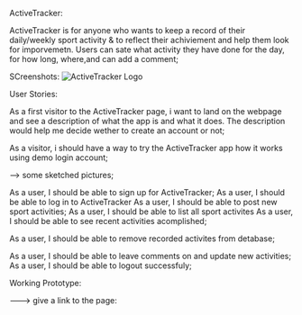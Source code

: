 
ActiveTracker:

ActiveTracker is for anyone who wants to keep a record of their daily/weekly sport activity & to reflect their achiviement
and help them look for imporvemetn. Users can sate what activity they have done for the day, for how long, where,and can add a comment;

SCreenshots:
![ActiveTracker Logo](ActiveTrackerN/Docs/login.PNG?raw=true)

User Stories:

As a first visitor to the ActiveTracker page, i want to land on the webpage and see a description of what the app is 
and what it does. The description would help me decide wether to create an account or not;

As a visitor, i should have a way to try the ActiveTracker app how it works using demo login account;

--> some sketched pictures;

As a user, I should be able to sign up for ActiveTracker;
As a user, I should be able to log in to ActiveTracker
As a user, I should be able to post new sport activities;
As a user, I should be able to list all sport activites
As a user, I should be able to see recent activities acomplished;

As a user, I should be able to remove recorded activites from detabase;

As a user, I should be able to leave comments on and update new activities;
As a user, I should be able to logout successfuly;



Working Prototype:

 ---> give a link to the page:





